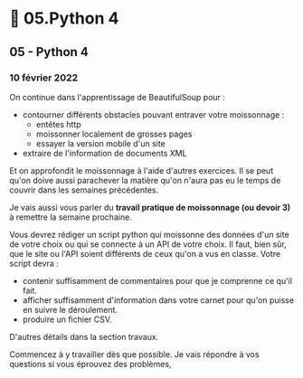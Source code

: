 # 🥣 05.Python 4

## 05 - Python 4

### 10 février 2022

On continue dans l'apprentissage de BeautifulSoup pour :

* contourner différents obstacles pouvant entraver votre moissonnage :
  * entêtes http
  * moissonner localement de grosses pages
  * essayer la version mobile d'un site
* extraire de l'information de documents XML

Et on approfondit le moissonnage à l'aide d'autres exercices. Il se peut qu'on doive aussi parachever la matière qu'on n'aura pas eu le temps de couvrir dans les semaines précédentes.

Je vais aussi vous parler du **travail pratique de moissonnage (ou devoir 3)** à remettre la semaine prochaine.

Vous devrez rédiger un script python qui moissonne des données d'un site de votre choix ou qui se connecte à un API de votre choix. Il faut, bien sûr, que le site ou l'API soient différents de ceux qu'on a vus en classe. Votre script devra :

* contenir suffisamment de commentaires pour que je comprenne ce qu'il fait.
* afficher suffisamment d'information dans votre carnet pour qu'on puisse en suivre le déroulement.
* produire un fichier CSV.

D'autres détails dans la section travaux.

Commencez à y travailler dès que possible. Je vais répondre à vos questions si vous éprouvez des problèmes,
